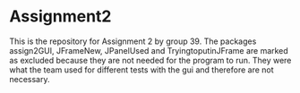 # Assignment2

This is the repository for Assignment 2 by group 39.
The packages assign2GUI, JFrameNew, JPanelUsed and TryingtoputinJFrame are marked as excluded because
they are not needed for the program to run. They were what the team used for different tests with the gui
and therefore are not necessary.
